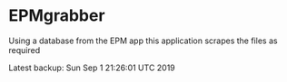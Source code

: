 # EPMgrabber
Using a database from the EPM app this application scrapes the files as required


Latest backup: Sun Sep 1 21:26:01 UTC 2019
